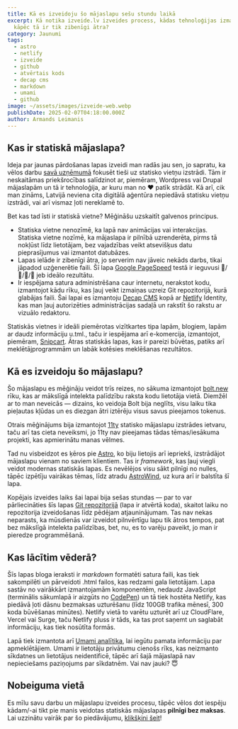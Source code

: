 ```yaml
---
title: Kā es izveidoju šo mājaslapu sešu stundu laikā
excerpt: Kā notika izveide.lv izveides process, kādas tehnoloģijas izmantoju un
  kāpēc tā ir tik zibenīgi ātra?
category: Jaunumi
tags:
  - astro
  - netlify
  - izveide
  - github
  - atvērtais kods
  - decap cms
  - markdown
  - umami
  - github
image: ~/assets/images/izveide-web.webp
publishDate: 2025-02-07T04:18:00.000Z
author: Armands Leimanis
---
```

## Kas ir statiskā mājaslapa?

Ideja par jaunas pārdošanas lapas izveidi man radās jau sen, jo sapratu, ka vēlos darbu [savā uzņēmumā](https://labojam.lv) fokusēt tieši uz statisko vietņu izstrādi. Tām ir neskaitāmas priekšrocības salīdzinot ar, piemēram, Wordpress vai Drupal mājaslapām un tā ir tehnoloģija, ar kuru man no ❤️ patīk strādāt. Kā arī, cik man zināms, Latvijā neviena cita digitālā aģentūra nepiedāvā statisku vietņu izstrādi, vai arī vismaz ļoti nereklamē to.

Bet kas tad īsti ir statiskā vietne? Mēģināšu uzskaitīt galvenos principus.

* Statiska vietne nenozīmē, ka lapā nav animācijas vai interakcijas. Statiska vietne nozīmē, ka mājaslapa ir pilnībā uzrenderēta, pirms tā nokļūst līdz lietotājam, bez vajadzības veikt atsevišķus datu pieprasījumus vai izmantot datubāzes.
* Lapas ielāde ir zibenīgi ātra, jo serverim nav jāveic nekāds darbs, tikai jāpadod uzģenerētie faili. Šī lapa [Google PageSpeed](https://pagespeed.web.dev/) testā ir ieguvusi 💯/💯/💯/💯 jeb ideālo rezultātu.
* Ir iespējama satura administrēšana caur internetu, nerakstot kodu, izmantojot kādu rīku, kas ļauj veikt izmaiņas uzreiz Git repozitorijā, kurā glabājas faili. Šai lapai es izmantoju [Decap CMS](https://decapcms.org/) kopā ar [Netlify](https://www.netlify.com/) Identity, kas man ļauj autorizēties administrācijas sadaļā un rakstīt šo rakstu ar vizuālo redaktoru.

Statiskās vietnes ir ideāli piemērotas vizītkartes tipa lapām, blogiem, lapām ar daudz informāciju u.tml., taču ir iespējama arī e-komercija, izmantojot, piemēram, [Snipcart](https://snipcart.com/). Ātras statiskās lapas, kas ir pareizi būvētas, patiks arī meklētājprogrammām un labāk kotēsies meklēšanas rezultātos.

## Kā es izveidoju šo mājaslapu?

Šo mājaslapu es mēģināju veidot trīs reizes, no sākuma izmantojot [bolt.new](https://bolt.new) rīku, kas ar mākslīgā intelekta palīdzību raksta kodu lietotāja vietā. Diemžēl ar to man neveicās — dizains, ko veidoja Bolt bija neglīts, visu laiku tika pieļautas kļūdas un es diezgan ātri iztērēju visus savus pieejamos tokenus.

Otrais mēģinājums bija izmantojot [11ty](https://www.11ty.dev/) statisko mājaslapu izstrādes ietvaru, taču arī tas cieta neveiksmi, jo 11ty nav pieejamas tādas tēmas/iesākuma projekti, kas apmierinātu manas vēlmes.

Tad nu visbeidzot es ķēros pie [Astro](https://astro.build/), ko biju lietojis arī iepriekš, izstrādājot mājaslapu vienam no saviem klientiem. Tas ir *framework*, kas ļauj viegli veidot modernas statiskās lapas. Es nevēlējos visu sākt pilnīgi no nulles, tāpēc izpētīju vairākas tēmas, līdz atradu [AstroWind](https://github.com/onwidget/astrowind), uz kura arī ir balstīta šī lapa.

Kopējais izveides laiks šai lapai bija sešas stundas — par to var pārliecināties šīs lapas [Git repozitorijā](https://github.com/izveide-lv/web) (lapa ir atvērtā koda), skaitot laiku no repozitorija izveidošanas līdz pēdējam atjauninājumam. Tas nav nekas neparasts, ka mūsdienās var izveidot pilnvērtīgu lapu tik ātros tempos, pat bez mākslīgā intelekta palīdzības, bet, nu, es to varēju paveikt, jo man ir pieredze programmēšanā.

## Kas lācītim vēderā?

Šīs lapas bloga ieraksti ir *markdown* formatēti satura faili, kas tiek sakompilēti un pārveidoti .html failos, kas redzami gala lietotājam. Lapa sastāv no vairākkārt izmantojamām komponentēm, nedaudz JavaScript (terminālis sākumlapā ir aizgūts no [CodePen](https://codepen.io/)) un tā tiek hostēta Netlify, kas piedāvā ļoti dāsnu bezmaksas uzturēšanu (līdz 100GB trafika mēnesī, 300 koda būvēšanas minūtes). Netlify vietā to varētu uzturēt arī uz CloudFlare, Vercel vai Surge, taču Netlify pluss ir tāds, ka tas prot saņemt un saglabāt informāciju, kas tiek nosūtīta formās.

Lapā tiek izmantota arī [Umami analītika](https://labojam-umami.pikapod.net/share/lkbgT7KjE3faATdh/izveide.lv), lai iegūtu pamata informāciju par apmeklētājiem. Umami ir lietotāju privātumu cienošs rīks, kas neizmanto sīkdatnes un lietotājus neidentificē, tāpēc arī šajā mājaslapā nav nepieciešams paziņojums par sīkdatnēm. Vai nav jauki? 😇

## Nobeiguma vietā

Es mīlu savu darbu un mājaslapu izveides procesu, tāpēc vēlos dot iespēju kādam/-ai tikt pie manis veidotas statiskās mājaslapas **pilnīgi bez maksas**. Lai uzzinātu vairāk par šo piedāvājumu, [klikšķini šeit](/bezmaksas)!
